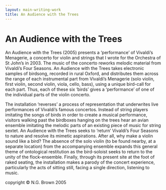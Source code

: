 ```yaml
---
layout: main-writing-work
title: An Audience with the Trees
---
```


# An Audience with the Trees

An Audience with the Trees (2005) presents a ‘performance’ of Vivaldi’s Menagerie, a concerto for violin and strings that I wrote for the Orchestra of St John’s in 2003. The music of the concerto reworks melodic material from Vivaldi’s Four Seasons. An Audience with the Trees takes electronic samples of birdsong, recorded in rural Oxford, and distributes them across the range of each instrumental part from Vivaldi’s Menagerie (solo violin, first violin, second violin, viola, cello, bass), using a unique bird-call for each part. Thus, each of these six ‘birds’ gives a ‘performance’ of one of the individual parts of the violin concerto.

The installation ‘reverses’ a process of representation that underwrites live performances of Vivaldi’s famous concertos. Instead of string players imitating the songs of birds in order to create a musical performance, visitors walking past the birdboxes hanging on the trees hear an avian ensemble imitating the melodic parts of an existing piece of music for string sextet. An Audience with the Trees seeks to ‘return’ Vivaldi’s Four Seasons to nature and resolve its mimetic aspirations. After all, why make a violin sound like a bird? The absence of the solo violin (to be found nearby, at a separate location) from the accompanying ensemble expands this general theme of ontological restitution as the bird-soloist seeks to return to the unity of the flock-ensemble. Finally, through its present site at the foot of raked seating, the installation makes a parody of the concert experience, particularly the acts of sitting still, facing a single direction, listening to music.

copyright © N.G. Brown 2005
